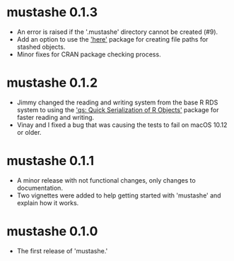 # mustashe 0.1.3

- An error is raised if the '.mustashe' directory cannot be created (#9).
- Add an option to use the ['here'](https://CRAN.R-project.org/package=here) package for creating file paths for stashed objects.
- Minor fixes for CRAN package checking process.

# mustashe 0.1.2

- Jimmy changed the reading and writing system from the base R RDS system to using the ['qs: Quick Serialization of R Objects'](https://CRAN.R-project.org/package=qs) package for faster reading and writing.
- Vinay and I fixed a bug that was causing the tests to fail on macOS 10.12 or older.

# mustashe 0.1.1

- A minor release with not functional changes, only changes to documentation.
- Two vignettes were added to help getting started with 'mustashe' and explain how it works.

# mustashe 0.1.0

- The first release of 'mustashe.'

